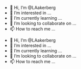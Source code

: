 - 👋 Hi, I’m @LAakerberg
- 👀 I’m interested in ...
- 🌱 I’m currently learning ...
- 💞️ I’m looking to collaborate on ...
- 📫 How to reach me ...

<!---
LAakerberg/LAakerberg is a ✨ special ✨ repository because its `README.md` (this file) appears on your GitHub profile.
You can click the Preview link to take a look at your changes.
--->

- 👋 Hi, I’m @LAakerberg
- 👀 I’m interested in ...
- 🌱 I’m currently learning ...
- 💞️ I’m looking to collaborate on ...
- 📫 How to reach me ...

<!---
LAakerberg/LAakerberg is a ✨ special ✨ repository because its `README.md` (this file) appears on your GitHub profile.
You can click the Preview link to take a look at your changes.
--->
